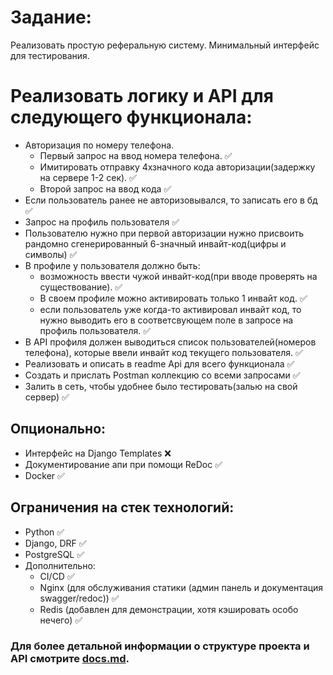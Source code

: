 # Задание:
Реализовать простую реферальную систему. Минимальный интерфейс для тестирования.

# Реализовать логику и API для следующего функционала:
-   Авторизация по номеру телефона. 
    -   Первый запрос на ввод номера телефона. ✅
    -   Имитировать отправку 4хзначного кода авторизации(задержку на сервере 1-2 сек). ✅
    -   Второй запрос на ввод кода ✅
-   Если пользователь ранее не авторизовывался, то записать его в бд ✅
-   Запрос на профиль пользователя ✅
-   Пользователю нужно при первой авторизации нужно присвоить рандомно сгенерированный 6-значный инвайт-код(цифры и символы) ✅
-   В профиле у пользователя должно быть:
    -   возможность ввести чужой инвайт-код(при вводе проверять на существование). ✅
    -   В своем профиле можно активировать только 1 инвайт код. ✅
    -   если пользователь уже когда-то активировал инвайт код, то нужно выводить его в соответсвующем поле в запросе на профиль пользователя. ✅
-   В API профиля должен выводиться список пользователей(номеров телефона), которые ввели инвайт код текущего пользователя. ✅
-   Реализовать и описать в readme Api для всего функционала ✅
-   Создать и прислать Postman коллекцию со всеми запросами ✅
-   Залить в сеть, чтобы удобнее было тестировать(залью на свой сервер) ✅

## Опционально:
-   Интерфейс на Django Templates ❌
-   Документирование апи при помощи ReDoc ✅
-   Docker ✅

## Ограничения на стек технологий:
-   Python ✅
-   Django, DRF ✅
-   PostgreSQL ✅
-   Дополнительно:
    - CI/CD ✅
    - Nginx (для обслуживания статики (админ панель и документация swagger/redoc)) ✅
    - Redis (добавлен для демонстрации, хотя кэшировать особо нечего) ✅

### Для более детальной информации о структуре проекта и API смотрите [docs.md](docs.md).

